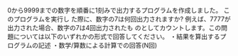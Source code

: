  0から9999までの数字を順番に1刻みで出力するプログラムを作成しました。 このプログラムを実行し
  た際に、数字の7は何回出力されますか? 例えば、7777が出力された場合、数字の7は4回出力されたも
  のとしてカウントします。この問題については以下のいずれかの形式で回答してください。
  ・結果を算出するプログラムの記述
  ・数学/算数による計算での回答(N回)
